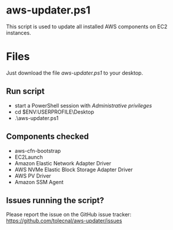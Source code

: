 # aws-updater.ps1

This script is used to update all installed AWS components on EC2 instances.

# Files

Just download the file *aws-updater.ps1*  to your desktop.

## Run script

- start a PowerShell session with *Administrative privileges*
- cd $ENV:USERPROFILE\Desktop
- .\aws-updater.ps1

## Components checked

- aws-cfn-bootstrap
- EC2Launch
- Amazon Elastic Network Adapter Driver
- AWS NVMe Elastic Block Storage Adapter Driver
- AWS PV Driver
- Amazon SSM Agent

## Issues running the script?

Please report the issue on the GitHub issue tracker: https://github.com/tolecnal/aws-updater/issues

